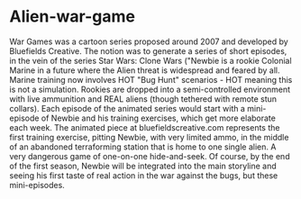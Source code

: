 # Alien-war-game
War Games was a cartoon series proposed around 2007 and developed by Bluefields Creative. The notion was to generate a series of short episodes, in the vein of the series Star Wars: Clone Wars ("Newbie is a rookie Colonial Marine in a future where the Alien threat is widespread and feared by all. Marine training now involves HOT "Bug Hunt" scenarios - HOT meaning this is not a simulation. Rookies are dropped into a semi-controlled environment with live ammunition and REAL aliens (though tethered with remote stun collars). Each episode of the animated series would start with a mini-episode of Newbie and his training exercises, which get more elaborate each week. The animated piece at bluefieldscreative.com represents the first training exercise, pitting Newbie, with very limited ammo, in the middle of an abandoned terraforming station that is home to one single alien. A very dangerous game of one-on-one hide-and-seek. Of course, by the end of the first season, Newbie will be integrated into the main storyline and seeing his first taste of real action in the war against the bugs, but these mini-episodes.
